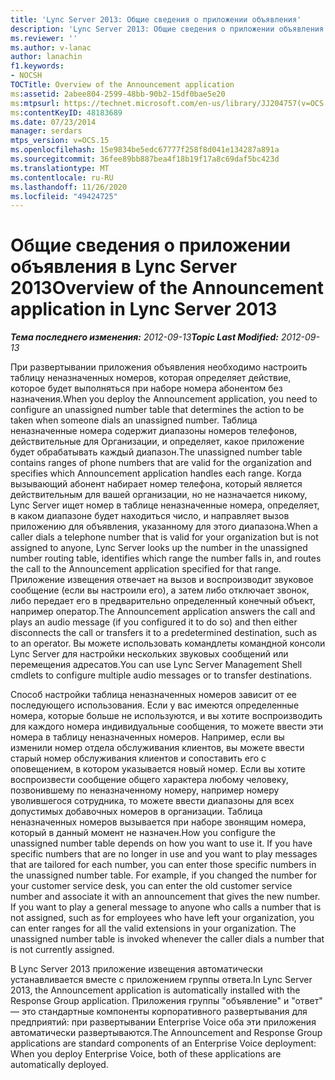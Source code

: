 ```yaml
---
title: 'Lync Server 2013: Общие сведения о приложении объявления'
description: 'Lync Server 2013: Общие сведения о приложении объявления.'
ms.reviewer: ''
ms.author: v-lanac
author: lanachin
f1.keywords:
- NOCSH
TOCTitle: Overview of the Announcement application
ms:assetid: 2abee804-2599-48bb-90b2-15df0bae5e20
ms:mtpsurl: https://technet.microsoft.com/en-us/library/JJ204757(v=OCS.15)
ms:contentKeyID: 48183689
ms.date: 07/23/2014
manager: serdars
mtps_version: v=OCS.15
ms.openlocfilehash: 15e9834be5edc67777f258f8d041e134287a891a
ms.sourcegitcommit: 36fee89bb887bea4f18b19f17a8c69daf5bc423d
ms.translationtype: MT
ms.contentlocale: ru-RU
ms.lasthandoff: 11/26/2020
ms.locfileid: "49424725"
---
```

# <a name="overview-of-the-announcement-application-in-lync-server-2013"></a><span data-ttu-id="091bd-103">Общие сведения о приложении объявления в Lync Server 2013</span><span class="sxs-lookup"><span data-stu-id="091bd-103">Overview of the Announcement application in Lync Server 2013</span></span>

<div data-xmlns="http://www.w3.org/1999/xhtml">

<div class="topic" data-xmlns="http://www.w3.org/1999/xhtml" data-msxsl="urn:schemas-microsoft-com:xslt" data-cs="https://msdn.microsoft.com/">

<div data-asp="https://msdn2.microsoft.com/asp">



</div>

<div id="mainSection">

<div id="mainBody"><span data-ttu-id="091bd-104">

<span> </span></span><span class="sxs-lookup"><span data-stu-id="091bd-104">

<span> </span></span></span>

<span data-ttu-id="091bd-105">_**Тема последнего изменения:** 2012-09-13_</span><span class="sxs-lookup"><span data-stu-id="091bd-105">_**Topic Last Modified:** 2012-09-13_</span></span>

<span data-ttu-id="091bd-106">При развертывании приложения объявления необходимо настроить таблицу неназначенных номеров, которая определяет действие, которое будет выполняться при наборе номера абонентом без назначения.</span><span class="sxs-lookup"><span data-stu-id="091bd-106">When you deploy the Announcement application, you need to configure an unassigned number table that determines the action to be taken when someone dials an unassigned number.</span></span> <span data-ttu-id="091bd-107">Таблица неназначенные номера содержит диапазоны номеров телефонов, действительные для Организации, и определяет, какое приложение будет обрабатывать каждый диапазон.</span><span class="sxs-lookup"><span data-stu-id="091bd-107">The unassigned number table contains ranges of phone numbers that are valid for the organization and specifies which Announcement application handles each range.</span></span> <span data-ttu-id="091bd-108">Когда вызывающий абонент набирает номер телефона, который является действительным для вашей организации, но не назначается никому, Lync Server ищет номер в таблице неназначенные номера, определяет, в каком диапазоне будет находиться число, и направляет вызов приложению для объявления, указанному для этого диапазона.</span><span class="sxs-lookup"><span data-stu-id="091bd-108">When a caller dials a telephone number that is valid for your organization but is not assigned to anyone, Lync Server looks up the number in the unassigned number routing table, identifies which range the number falls in, and routes the call to the Announcement application specified for that range.</span></span> <span data-ttu-id="091bd-109">Приложение извещения отвечает на вызов и воспроизводит звуковое сообщение (если вы настроили его), а затем либо отключает звонок, либо передает его в предварительно определенный конечный объект, например оператор.</span><span class="sxs-lookup"><span data-stu-id="091bd-109">The Announcement application answers the call and plays an audio message (if you configured it to do so) and then either disconnects the call or transfers it to a predetermined destination, such as to an operator.</span></span> <span data-ttu-id="091bd-110">Вы можете использовать командлеты командной консоли Lync Server для настройки нескольких звуковых сообщений или перемещения адресатов.</span><span class="sxs-lookup"><span data-stu-id="091bd-110">You can use Lync Server Management Shell cmdlets to configure multiple audio messages or to transfer destinations.</span></span>

<span data-ttu-id="091bd-p102">Способ настройки таблица неназначенных номеров зависит от ее последующего использования. Если у вас имеются определенные номера, которые больше не используются, и вы хотите воспроизводить для каждого номера индивидуальные сообщения, то можете ввести эти номера в таблицу неназначенных номеров. Например, если вы изменили номер отдела обслуживания клиентов, вы можете ввести старый номер обслуживания клиентов и сопоставить его с оповещением, в котором указывается новый номер. Если вы хотите воспроизвести сообщение общего характера любому человеку, позвонившему по неназначенному номеру, например номеру уволившегося сотрудника, то можете ввести диапазоны для всех допустимых добавочных номеров в организации. Таблица неназначенных номеров вызывается при наборе звонящим номера, который в данный момент не назначен.</span><span class="sxs-lookup"><span data-stu-id="091bd-p102">How you configure the unassigned number table depends on how you want to use it. If you have specific numbers that are no longer in use and you want to play messages that are tailored for each number, you can enter those specific numbers in the unassigned number table. For example, if you changed the number for your customer service desk, you can enter the old customer service number and associate it with an announcement that gives the new number. If you want to play a general message to anyone who calls a number that is not assigned, such as for employees who have left your organization, you can enter ranges for all the valid extensions in your organization. The unassigned number table is invoked whenever the caller dials a number that is not currently assigned.</span></span>

<span data-ttu-id="091bd-116">В Lync Server 2013 приложение извещения автоматически устанавливается вместе с приложением группы ответа.</span><span class="sxs-lookup"><span data-stu-id="091bd-116">In Lync Server 2013, the Announcement application is automatically installed with the Response Group application.</span></span> <span data-ttu-id="091bd-117">Приложения группы "объявление" и "ответ" — это стандартные компоненты корпоративного развертывания для предприятий: при развертывании Enterprise Voice оба эти приложения автоматически развертываются.</span><span class="sxs-lookup"><span data-stu-id="091bd-117">The Announcement and Response Group applications are standard components of an Enterprise Voice deployment: When you deploy Enterprise Voice, both of these applications are automatically deployed.</span></span>

<span data-ttu-id="091bd-118"></div>

<span> </span>

</div>

</div>

</span><span class="sxs-lookup"><span data-stu-id="091bd-118"></div>

<span> </span>

</div>

</div>

</span></span></div>

